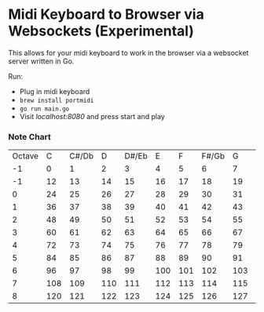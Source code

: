 # Midi Keyboard to Browser via Websockets (Experimental)

This allows for your midi keyboard to work in the browser via a websocket server written in Go.

Run:

* Plug in midi keyboard
* `brew install portmidi`
* `go run main.go`
* Visit *localhost:8080* and press start and play

### Note Chart

||||||||||||||
|--- |--- |--- |--- |--- |--- |--- |--- |--- |--- |--- |--- |--- |
|Octave|C|C#/Db|D|D#/Eb|E|F|F#/Gb|G|G#/Ab|A|A#/Bb|B|
|-1|0|1|2|3|4|5|6|7|8|9|10|11|
|-1|12|13|14|15|16|17|18|19|20|21|22|23|
|0|24|25|26|27|28|29|30|31|32|33|34|35|
|1|36|37|38|39|40|41|42|43|44|45|46|47|
|2|48|49|50|51|52|53|54|55|56|57|58|59|
|3|60|61|62|63|64|65|66|67|68|69|70|71|
|4|72|73|74|75|76|77|78|79|80|81|82|83|
|5|84|85|86|87|88|89|90|91|92|93|94|95|
|6|96|97|98|99|100|101|102|103|104|104|106|107|
|7|108|109|110|111|112|113|114|115|116|117|118|119|
|8|120|121|122|123|124|125|126|127|-|-|-|-|
